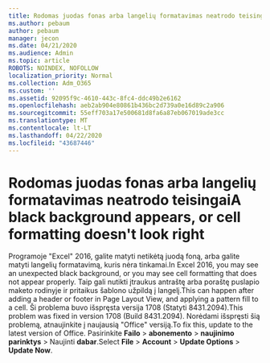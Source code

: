 ```yaml
---
title: Rodomas juodas fonas arba langelių formatavimas neatrodo teisingai
ms.author: pebaum
author: pebaum
manager: jecon
ms.date: 04/21/2020
ms.audience: Admin
ms.topic: article
ROBOTS: NOINDEX, NOFOLLOW
localization_priority: Normal
ms.collection: Adm_O365
ms.custom: ''
ms.assetid: 92095f9c-4610-443c-8fc4-ddc49b2e6162
ms.openlocfilehash: aeb2ab904e80861b436bc2d739a0e16d89c2a906
ms.sourcegitcommit: 55eff703a17e500681d8fa6a87eb067019ade3cc
ms.translationtype: MT
ms.contentlocale: lt-LT
ms.lasthandoff: 04/22/2020
ms.locfileid: "43687446"
---
```

# <a name="a-black-background-appears-or-cell-formatting-doesnt-look-right"></a><span data-ttu-id="06236-102">Rodomas juodas fonas arba langelių formatavimas neatrodo teisingai</span><span class="sxs-lookup"><span data-stu-id="06236-102">A black background appears, or cell formatting doesn't look right</span></span>

<span data-ttu-id="06236-103">Programoje "Excel" 2016, galite matyti netikėtą juodą foną, arba galite matyti langelių formatavimą, kuris nėra tinkamai.</span><span class="sxs-lookup"><span data-stu-id="06236-103">In Excel 2016, you may see an unexpected black background, or you may see cell formatting that does not appear properly.</span></span> <span data-ttu-id="06236-104">Taip gali nutikti įtraukus antraštę arba poraštę puslapio maketo rodinyje ir pritaikus šablono užpildą į langelį.</span><span class="sxs-lookup"><span data-stu-id="06236-104">This can happen after adding a header or footer in Page Layout View, and applying a pattern fill to a cell.</span></span> <span data-ttu-id="06236-105">Ši problema buvo išspręsta versija 1708 (Statyti 8431.2094).</span><span class="sxs-lookup"><span data-stu-id="06236-105">This problem was fixed in version 1708 (Build 8431.2094).</span></span> <span data-ttu-id="06236-106">Norėdami išspręsti šią problemą, atnaujinkite į naujausią "Office" versiją.</span><span class="sxs-lookup"><span data-stu-id="06236-106">To fix this, update to the latest version of Office.</span></span> <span data-ttu-id="06236-107">Pasirinkite **Failo** \> **abonemento** \> **naujinimo parinktys** \> Naujinti **dabar**.</span><span class="sxs-lookup"><span data-stu-id="06236-107">Select **File** \> **Account** \> **Update Options** \> **Update Now**.</span></span>
  

